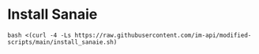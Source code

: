 # Install Sanaie

```
bash <(curl -4 -Ls https://raw.githubusercontent.com/im-api/modified-scripts/main/install_sanaie.sh)
```

